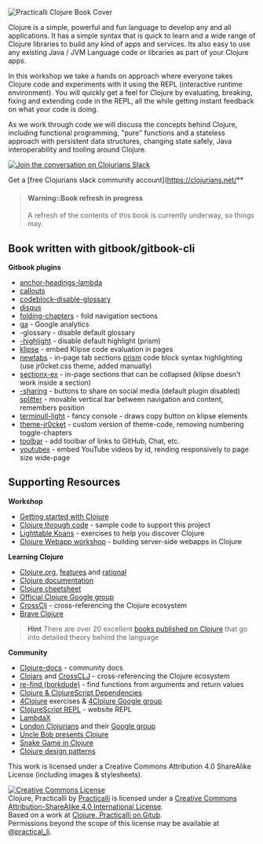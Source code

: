 ![Practicalli Clojure Book Cover](images/practicalli-clojure-book-cover.png)

  Clojure is a simple, powerful and fun language to develop any and all applications. It has a simple syntax that is quick to learn and a wide range of Clojure libraries to build any kind of apps and services. Its also easy to use any existing Java / JVM Language code or libraries as part of your Clojure apps.

In this workshop we take a hands on approach where everyone takes Clojure code and experiments with it using the REPL (interactive runtime environment). You will quickly get a feel for Clojure by evaluating, breaking, fixing and extending code in the REPL, all the while getting instant feedback on what your code is doing.

As we work through code we will discuss the concepts behind Clojure, including functional programming, "pure" functions and a stateless approach with persistent data structures, changing state safely, Java interoperability and tooling around Clojure.

[![Join the conversation on Clojurians Slack](images/practicalli-slack-channel.png)](https://clojurians.slack.com/messages/practicalli)

Get a [free Clojurians slack community account](https://clojurians.net/**

> #### Warning::Book refresh in progress
> A refresh of the contents of this book is currently underway, so things may.


## Book written with gitbook/gitbook-cli

**Gitbook plugins**

* [anchor-headings-lambda](https://www.npmjs.com/package/gitbook-plugin-anchor-headings-lambda)
* [callouts](https://www.npmjs.com/package/gitbook-plugin-callouts)
* [codeblock-disable-glossary](https://www.npmjs.com/package/gitbook-plugin-codeblock-disable-glossary)
* [disqus](https://github.com/GitbookIO/plugin-disqus)
* [folding-chapters](https://www.npmjs.com/package/gitbook-plugin-folding-chapters-2) - fold navigation sections
* [ga](https://www.npmjs.com/package/gitbook-plugin-ga) - Google analytics
* -glossary - disable default glossary
* [-highlight](https://www.npmjs.com/package/gitbook-plugin-highlight) - disable default highlight (prism)
* [klipse](https://www.npmjs.com/package/gitbook-plugin-klipse) - embed Klipse code evaluation in pages
* [newtabs](https://www.npmjs.com/package/gitbook-plugin-newtabs) - in-page tab sections
[prism](https://www.npmjs.com/package/gitbook-plugin-prism) code block syntax highlighting (use jr0cket.css theme, added manually)
* [sectionx-ex](https://www.npmjs.com/package/gitbook-plugin-sectionx-ex) - in-page sections that can be collapsed (klipse doesn't work inside a section)
* [-sharing](https://www.npmjs.com/package/gitbook-plugin-sharing)  - buttons to share on social media (default plugin disabled)
[splitter](https://www.npmjs.com/package/gitbook-plugin-splitter) - movable vertical bar between navigation and content, remembers position
* [terminull-light](https://www.npmjs.com/package/gitbook-plugin-terminull-light) - fancy console - draws copy button on klipse elements
* [theme-jr0cket](https://www.npmjs.com/package/gitbook-plugin-theme-jr0cket) - custom version of theme-code, removing numbering
toggle-chapters
* [toolbar](https://www.npmjs.com/package/gitbook-plugin-toolbar) - add toolbar of links to GitHub, Chat, etc.
* [youtubex](https://www.npmjs.com/package/gitbook-plugin-youtubex) - embed YouTube videos by id, rending responsively to page size
wide-page


## Supporting Resources

**Workshop**
* [Getting started with Clojure](http://jr0cket.co.uk/slides/getting-started-with-clojure.html)
* [Clojure through code](https://github.com/practicalli/clojure-through-code) - sample code to support this project
* [Lighttable Koans](https://github.com/practicalli/lighttable-koans) - exercises to help you discover Clojure
* [Clojure Webapp workshop](https://practicalli.github.io/clojure-webapps/) - building server-side webapps in Clojure

**Learning Clojure**
* [Clojure.org](http://clojure.org), [features](http://clojure.org/features) and [rational](http://clojure.org/rationale)
* [Clojure documentation](http://clojure.org/documentation)
* [Clojure cheetsheet](http://clojure.org/cheatsheet)
* [Official Clojure Google group](https://groups.google.com/forum/#!forum/clojure)
* [CrossClj](http://crossclj.info/) - cross-referencing the Clojure ecosystem
* [Brave Clojure](http://www.braveclojure.com/)

> **Hint** There are over 20 excellent [books published on Clojure](reference/books.html) that go into detailed theory behind the language


**Community**
* [Clojure-docs](http://clojure-doc.org/) - community docs
* [Clojars]() and [CrossCLJ](http://crossclj.info/) - cross-referencing the Clojure ecosystem
* [re-find (borkdude)](https://borkdude.github.io/re-find.web/) - find functions from arguments and return values
* [Clojure & ClojureScript Dependencies](https://clj-deps.herokuapp.com/)
* [4Clojure](https://www.4clojure.com/) exercises & [4Clojure Google group](https://groups.google.com/forum/#!forum/4clojure)
* [ClojureScript REPL](http://www.clojurescript.io/) - website REPL
* [LambdaX](http://lambdax.io/blog/)
* [London Clojurians]() and their [Google group](https://groups.google.com/forum/#!forum/london-clojurians)
* [Uncle Bob presents Clojure](https://www.youtube.com/watch?v=SYeDxWKftfA)
* [Snake Game in Clojure](https://fn-code.blogspot.co.uk/2015/08/a-clojure-snake-game.html)
* [Clojure design patterns](http://mishadoff.com/blog/clojure-design-patterns/)

This work is licensed under a Creative Commons Attribution 4.0 ShareAlike License (including images & stylesheets).

<a rel="license" href="http://creativecommons.org/licenses/by-sa/4.0/"><img alt="Creative Commons License" style="border-width:0" src="https://i.creativecommons.org/l/by-sa/4.0/88x31.png" /></a><br /><span xmlns:dct="http://purl.org/dc/terms/" property="dct:title">Clojure, Practicalli</span> by <a xmlns:cc="http://creativecommons.org/ns#" href="spacemacs.practical.li" property="cc:attributionName" rel="cc:attributionURL">Practicalli</a> is licensed under a <a rel="license" href="http://creativecommons.org/licenses/by-sa/4.0/">Creative Commons Attribution-ShareAlike 4.0 International License</a>.<br />Based on a work at <a xmlns:dct="http://purl.org/dc/terms/" href="https://github.com/practicalli/clojure" rel="dct:source">Clojure, Practicalli on Gitub</a>.<br />Permissions beyond the scope of this license may be available at <a xmlns:cc="http://creativecommons.org/ns#" href="https://twitter.com/practical_li" rel="cc:morePermissions">@practical_li</a>.
